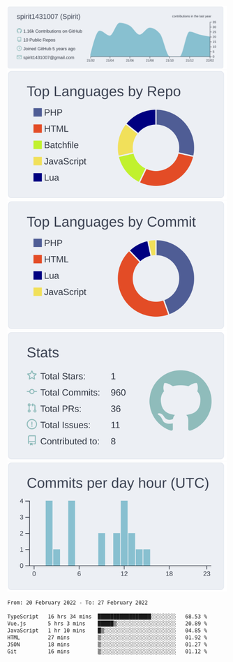 [![](https://raw.githubusercontent.com/spirit1431007/spirit1431007/master/profile-summary-card-output/nord_bright/0-profile-details.svg)](https://git.io/spiritx)
[![](https://raw.githubusercontent.com/spirit1431007/spirit1431007/master/profile-summary-card-output/nord_bright/1-repos-per-language.svg)](https://git.io/spiritx) [![](https://raw.githubusercontent.com/spirit1431007/spirit1431007/master/profile-summary-card-output/nord_bright/2-most-commit-language.svg)](https://git.io/spiritx)
[![](https://raw.githubusercontent.com/spirit1431007/spirit1431007/master/profile-summary-card-output/nord_bright/3-stats.svg)](https://git.io/spiritx) [![](https://raw.githubusercontent.com/spirit1431007/spirit1431007/master/profile-summary-card-output/nord_bright/4-productive-time.svg)](https://git.io/spiritx)

<!--START_SECTION:waka-->

```text
From: 20 February 2022 - To: 27 February 2022

TypeScript   16 hrs 34 mins  █████████████████░░░░░░░░   68.53 %
Vue.js       5 hrs 3 mins    █████▒░░░░░░░░░░░░░░░░░░░   20.89 %
JavaScript   1 hr 10 mins    █▒░░░░░░░░░░░░░░░░░░░░░░░   04.85 %
HTML         27 mins         ▒░░░░░░░░░░░░░░░░░░░░░░░░   01.92 %
JSON         18 mins         ▒░░░░░░░░░░░░░░░░░░░░░░░░   01.27 %
Git          16 mins         ▒░░░░░░░░░░░░░░░░░░░░░░░░   01.12 %
```

<!--END_SECTION:waka-->
